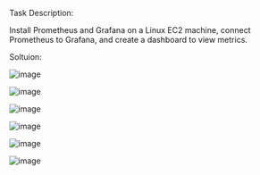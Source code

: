 Task Description:

Install Prometheus and Grafana on a Linux EC2 machine, connect Prometheus to Grafana, and create a dashboard to view metrics.

Soltuion:

![image](https://github.com/user-attachments/assets/0b4acc44-977b-490b-b13a-241fc43087ea)

![image](https://github.com/user-attachments/assets/eaadda3f-7710-442a-b900-c314de54249c)

![image](https://github.com/user-attachments/assets/7345eb0a-44c2-4e50-967a-1286732bd31b)

![image](https://github.com/user-attachments/assets/693aad2a-7cfc-4f18-8e94-5f74e0fdc602)

![image](https://github.com/user-attachments/assets/ad9b2902-642a-4225-be64-1a3f8bd25db0)

![image](https://github.com/user-attachments/assets/b2634218-e5ee-4e90-a7d2-7dbe2d1a2820)




